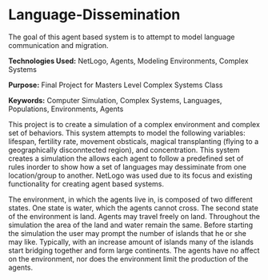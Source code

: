 Language-Dissemination
======================

The goal of this agent based system is to attempt to model language communication and migration.


**Technologies Used:** NetLogo, Agents, Modeling Environments, Complex Systems

**Purpose:** Final Project for Masters Level Complex Systems Class

**Keywords:** Computer Simulation, Complex Systems, Languages, Populations, Environments, Agents

This project is to create a simulation of a complex environment and complex set of behaviors. This system attempts to model the following variables: lifespan, fertility rate, movement obsticals, magical transplanting (flying to a geographically disconntected region), and concentration. This system creates a simulation the allows each agent to follow a predefined set of rules inorder to show how a set of languages may dessiminate from one location/group to another. NetLogo was used due to its focus and existing functionality for creating agent based systems. 

The environment, in which the agents live in, is composed of two different states. One state is water, which the agents cannot cross. The second state of the environment is land. Agents may travel freely on land. Throughout the simulation the area of the land and water remain the same. Before starting the simulation the user may prompt the number of islands that he or she may like. Typically, with an increase amount of islands many of the islands start bridging together and form large continents. The agents have no affect on the environment, nor does the environment limit the production of the agents.
